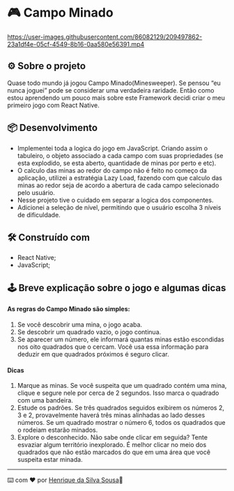 # 🎮 Campo Minado

https://user-images.githubusercontent.com/86082129/209497862-23a1df4e-05cf-4549-8b16-0aa580e56391.mp4

## ⚙️ Sobre o projeto
Quase todo mundo já jogou Campo Minado(Minesweeper). Se pensou “eu nunca joguei” pode se considerar uma verdadeira raridade. 
Então como estou aprendendo um pouco mais sobre este Framework decidi criar o meu primeiro jogo com React Native.
  
## 📦 Desenvolvimento

* Implementei toda a logica do jogo em JavaScript. Criando assim o tabuleiro, 
 o objeto associado a cada campo com suas propriedades 
 (se esta explodido, se esta aberto, quantidade de minas por perto e etc).
* O calculo das minas ao redor do campo não é feito no começo da aplicação, 
 utilizei a estratégia Lazy Load, fazendo com que calculo das minas ao redor seja de acordo
  a abertura de cada campo selecionado pelo usuário.
* Nesse projeto tive o cuidado em separar a logica dos componentes.
* Adicionei a seleção de nível, permitindo que o usuário escolha 3 níveis de dificuldade.

## 🛠️ Construído com

* React Native;
* JavaScript;

 ## 🕹️ Breve explicação sobre o jogo e algumas dicas

#### As regras do Campo Minado são simples: 
1) Se você descobrir uma mina, o jogo acaba.
2) Se descobrir um quadrado vazio, o jogo continua.
3) Se aparecer um número, ele informará quantas minas estão escondidas nos oito quadrados que o cercam. Você usa essa informação para deduzir em que quadrados próximos é seguro clicar.

#### Dicas

1) Marque as minas. Se você suspeita que um quadrado contém uma mina, clique e segure nele por cerca de 2 segundos. Isso marca o quadrado com uma bandeira.
2) Estude os padrões. Se três quadrados seguidos exibirem os números 2, 3 e 2, provavelmente haverá três minas alinhadas ao lado desses números. Se um quadrado mostrar o número 6, todos os quadrados que o rodeiam estarão minados.
3) Explore o desconhecido. Não sabe onde clicar em seguida? Tente esvaziar algum território inexplorado. É melhor clicar no meio dos quadrados que não estão marcados do que em uma área que você suspeita estar minada.

---
⌨️ com ❤️ por [Henrique da Silva Sousa](https://www.linkedin.com/in/henrique-da-silva-sousa-2a077622b/)🚀
